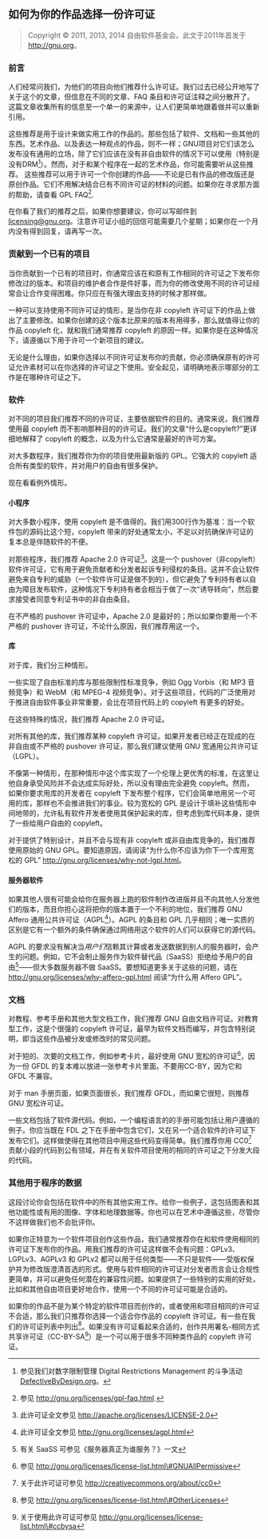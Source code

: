 ## 如何为你的作品选择一份许可证

> Copyright © 2011, 2013, 2014 自由软件基金会。此文于2011年首发于 <http://gnu.org>。

### 前言

人们经常问我们，为他们的项目向他们推荐什么许可证。我们过去已经公开地写了关于这个的文章，但信息在不同的文章、FAQ 条目和许可证注释之间分散开了。这篇文章收集所有的信息至一个单一的来源中，让人们更简单地跟着做并可以重新引用。

这些推荐是用于设计来做实用工作的作品的。那些包括了软件、文档和一些其他的东西。艺术作品、以及表达一种观点的作品，则不一样；GNU项目对它们该怎么发布没有通用的立场，除了它们应该在没有非自由软件的情况下可以使用（特别是没有DRM[^recon-1]）。然而，对于和某个程序在一起的艺术作品，你可能需要听从这些推荐。
这些推荐可以用于许可一个你创建的作品——不论是已有作品的修改版还是原创作品。它们不用解决结合已有不同许可证的材料的问题。如果你在寻求那方面的帮助，请查看 GPL FAQ[^recon-2].

在你看了我们的推荐之后，如果你想要建议，你可以写邮件到 <licensing@gnu.org>。注意许可证小组的回信可能需要几个星期；如果你在一个月内没有得到回复，请再写一次。

### 贡献到一个已有的项目

当你贡献到一个已有的项目时，你通常应该在和原有工作相同的许可证之下发布你修改过的版本。和项目的维护者合作是件好事，而为你的修改使用不同的许可证经常会让合作变得困难。你只应在有强大理由支持的时候才那样做。

一种可以支持使用不同许可证的情形，是当你在非 copyleft 许可证下的作品上做出了主要修改。如果你创建的这个版本比原来的版本有用得多，那么就值得让你的作品 copyleft 化，就和我们通常推荐 copyleft 的原因一样。如果你是在这种情况下，请遵循以下用于许可一个新项目的建议。

无论是什么理由，如果你选择以不同许可证发布你的贡献，你必须确保原有的许可证允许素材可以在你选择的许可证之下使用。安全起见，请明确地表示哪部分的工作是在哪种许可证之下。

### 软件

对不同的项目我们推荐不同的许可证，主要依据软件的目的。通常来说，我们推荐使用最 copyleft 而不影响那种目的的许可证。我们的文章“什么是copyleft?”更详细地解释了 copyleft 的概念，以及为什么它通常是最好的许可方案。

对大多数程序，我们推荐你为你的项目使用最新版的 GPL。它强大的 copyleft 适合所有类型的软件，并对用户的自由有很多保护。

现在看看例外情形。

#### 小程序

对大多数小程序，使用 copyleft 是不值得的。我们用300行作为基准：当一个软件包的源码比这个短，copyleft 带来的好处通常太小，不足以对抗确保许可证的复本总是伴随软件的不便。

对那些程序，我们推荐 Apache 2.0 许可证[^recon-3]。这是一个 pushover（非copyleft）软件许可证，它有用于避免贡献者和分发者起诉专利侵权的条目。这并不会让软件避免来自专利的威胁（一个软件许可证是做不到的），但它避免了专利持有者以自由为障目发布软件，这种情况下专利持有者会相当于做了一次“诱导转向”，然后要求接受者同意专利证书中的非自由条目。

在不严格的 pushover 许可证中，Apache 2.0 是最好的；所以如果你要用一个不严格的 pushover 许可证，不论什么原因，我们推荐用这一个。

#### 库

对于库，我们分三种情形。

一些实现了自由标准的库与那些限制性标准竞争，例如 Ogg Vorbis（和 MP3 音频竞争）和 WebM（和 MPEG-4 视频竞争）。对于这些项目，代码的广泛使用对于推进自由软件事业非常重要，会比在项目代码上的 copyleft 有更多的好处。

在这些特殊的情况，我们推荐 Apache 2.0 许可证。

对所有其他的库，我们推荐某种 copyleft 许可证。如果开发者已经正在现成的在非自由或不严格的 pushover 许可证，那么我们建议使用 GNU 宽通用公共许可证（LGPL）。

不像第一种情形，在那种情形中这个库实现了一个伦理上更优秀的标准，在这里让他自身承受风险并不会达成实际好处，所以没有理由完全避免 copyleft。然而，如果你要求用库的开发者在 copyleft 下发布整个程序，它们会简单地用另一个可用的库，那样也不会推进我们的事业。较为宽松的 GPL 是设计于填补这些情形中间地带的，允许私有软件开发者使用其保护起来的库，但考虑到库代码本身，提供了一些给用户自由的 copyleft。

对于提供了特别设计，并且不会与现有非 copyleft 或非自由库竞争的，我们推荐使用原始的 GNU GPL。要知道原因，请阅读“为什么你不应该为你下一个库用宽松的 GPL” <http://gnu.org/licenses/why-not-lgpl.html>。
#### 服务器软件

如果其他人很有可能会给你在服务器上跑的软件制作改进版并且不向其他人分发他们的版本，而且你担心这将把你的版本置于一个不利的地位，我们推荐 GNU Affero 通用公共许可证（AGPL[^recon-4]）。AGPL 的条目和 GPL 几乎相同；唯一实质的区别是它有一个额外的条件确保通过网络用这个软件的人们可以获得它的源代码。

AGPL 的要求没有解决当*用户们*信赖其计算或者发送数据到别人的服务器时，会产生的问题。例如，它不会制止服务作为软件替代品（SaaSS）拒绝给予用户的自由[^recon-5]——但大多数服务器不做 SaaSS。要想知道更多关于这些的问题，请在 <http://gnu.org/licenses/why-affero-gpl.html> 阅读“为什么用 Affero GPL”。

### 文档

对教程、参考手册和其他大型文档工作，我们推荐 GNU 自由文档许可证。对教育型工作，这是个很强的 copyleft 许可证，最早为软件文档而编写，并包含特别说明，即当这些作品被分发或修改时的常见问题。

对于短的、次要的文档工作，例如参考卡片，最好使用 GNU 宽松的许可证[^recon-6]，因为一份 GFDL 的复本难以放进一张参考卡片里面。不要用CC-BY，因为它和 GFDL 不兼容。

对于 man 手册页面，如果页面很长，我们推荐 GFDL，而如果它很短，则推荐 GNU 宽松许可证。

一些文档包括了软件源代码。例如，一个编程语言的的手册可能包括让用户遵循的例子。你应当既在 FDL 之下在手册中包含它们，又在另一个适合软件的许可证下发布它们。这样做使得在其他项目中用这些代码变得简单。我们推荐你用 CC0[^recon-7] 贡献小段的代码到公有领域，并在有关软件项目使用的相同的许可证之下分发大段的代码。

### 其他用于程序的数据

这段讨论你会包括在软件中的所有其他实用工作。给你一些例子，这包括图表和其他功能性或有用的图像、字体和地理数据等。你也可以在艺术中遵循这些，尽管你不这样做我们也不会批评你。

如果你正特意为一个软件项目创作这些作品，我们通常推荐你在和软件使用相同的许可证下发布你的作品。用我们推荐的许可证这样做不会有问题：GPLv3、LGPLv3、AGPLv3 和 GPLv2 都可以用于任何类型——不只是软件——受版权保护并为修改版澄清首选的形式。使用与软件相同的许可证对分发者而言会让合规性更简单，并可以避免任何潜在的兼容性问题。如果提供了一些特别的实用的好处，比如和其他自由项目更好地合作，使用一个不同的许可证可能是合适的。

如果你的作品不是为某个特定的软件项目而创作的，或者使用和项目相同的许可证不合适，那么我们只推荐你选择一个适合你作品的 copyleft 许可证。有一些在我们的许可证列表中列出[^recon-8]。如果没有许可证看起来合适的，创作共用署名-相同方式共享许可证（CC-BY-SA[^recon-9]）是一个可以用于很多不同种类作品的 copyleft 许可证。

 [^recon-1]: 参见我们对数字限制管理 Digital Restrictions Management 的斗争活动 [DefectiveByDesign.org](DefectiveByDesign.org)。

 [^recon-2]: 参见 <http://gnu.org/licenses/gpl-faq.html>.

 [^recon-3]: 此许可证全文参见 <http://apache.org/licenses/LICENSE-2.0>

 [^recon-4]: 此许可证全文参见 <http://gnu.org/licenses/agpl.html>

 [^recon-5]: 有关 SaaSS 可参见《服务器真正为谁服务？》一文

 [^recon-6]: 参见 <http://gnu.org/licenses/license-list.html\#GNUAllPermissive>

 [^recon-7]: 关于此许可证可参见 <http://creativecommons.org/about/cc0> 

 [^recon-8]: 参见 <http://gnu.org/licenses/license-list.html\#OtherLicenses>

 [^recon-9]: 关于使用此许可证可参见 <http://gnu.org/licenses/license-list.html\#ccbysa>
